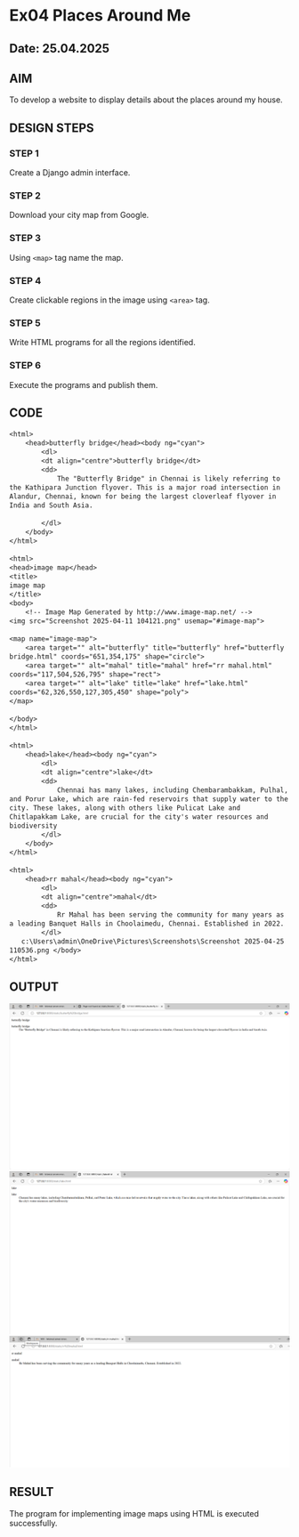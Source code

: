 # Ex04 Places Around Me
## Date: 25.04.2025

## AIM
To develop a website to display details about the places around my house.

## DESIGN STEPS

### STEP 1
Create a Django admin interface.

### STEP 2
Download your city map from Google.

### STEP 3
Using ```<map>``` tag name the map.

### STEP 4
Create clickable regions in the image using ```<area>``` tag.

### STEP 5
Write HTML programs for all the regions identified.

### STEP 6
Execute the programs and publish them.

## CODE
```
<html>
    <head>butterfly bridge</head><body ng="cyan">
        <dl>
        <dt align="centre">butterfly bridge</dt>
        <dd>
            The "Butterfly Bridge" in Chennai is likely referring to the Kathipara Junction flyover. This is a major road intersection in Alandur, Chennai, known for being the largest cloverleaf flyover in India and South Asia.

        </dl>
    </body>
</html>

<html>
<head>image map</head>
<title>
image map
</title>
<body>
    <!-- Image Map Generated by http://www.image-map.net/ -->
<img src="Screenshot 2025-04-11 104121.png" usemap="#image-map">

<map name="image-map">
    <area target="" alt="butterfly" title="butterfly" href="butterfly bridge.html" coords="651,354,175" shape="circle">
    <area target="" alt="mahal" title="mahal" href="rr mahal.html" coords="117,504,526,795" shape="rect">
    <area target="" alt="lake" title="lake" href="lake.html" coords="62,326,550,127,305,450" shape="poly">
</map>

</body>
</html>

<html>
    <head>lake</head><body ng="cyan">
        <dl>
        <dt align="centre">lake</dt>
        <dd>
            Chennai has many lakes, including Chembarambakkam, Pulhal, and Porur Lake, which are rain-fed reservoirs that supply water to the city. These lakes, along with others like Pulicat Lake and Chitlapakkam Lake, are crucial for the city's water resources and biodiversity
        </dl>
    </body>
</html>       

<html>
    <head>rr mahal</head><body ng="cyan">
        <dl>
        <dt align="centre">mahal</dt>
        <dd>
            Rr Mahal has been serving the community for many years as a leading Banquet Halls in Choolaimedu, Chennai. Established in 2022.
        </dl>
   c:\Users\admin\OneDrive\Pictures\Screenshots\Screenshot 2025-04-25 110536.png </body>
</html>
```
## OUTPUT
![alt text](<Screenshot 2025-04-25 110536.png>)
![alt text](<Screenshot 2025-04-25 112506.png>) 
![alt text](<Screenshot 2025-04-25 112422.png>)


## RESULT
The program for implementing image maps using HTML is executed successfully.
    